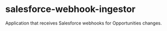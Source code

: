 # salesforce-webhook-ingestor

Application that receives Salesforce webhooks for Opportunities changes.